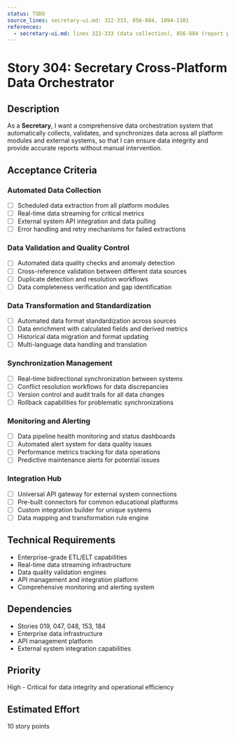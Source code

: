 ```yaml
---
status: TODO
source_lines: secretary-ui.md: 322-333, 856-884, 1094-1101
references:
  - secretary-ui.md: lines 322-333 (data collection), 856-884 (report preparation), 1094-1101 (backup management)
---
```


# Story 304: Secretary Cross-Platform Data Orchestrator

## Description
As a **Secretary**, I want a comprehensive data orchestration system that automatically collects, validates, and synchronizes data across all platform modules and external systems, so that I can ensure data integrity and provide accurate reports without manual intervention.

## Acceptance Criteria

### Automated Data Collection
- [ ] Scheduled data extraction from all platform modules
- [ ] Real-time data streaming for critical metrics
- [ ] External system API integration and data pulling
- [ ] Error handling and retry mechanisms for failed extractions

### Data Validation and Quality Control
- [ ] Automated data quality checks and anomaly detection
- [ ] Cross-reference validation between different data sources
- [ ] Duplicate detection and resolution workflows
- [ ] Data completeness verification and gap identification

### Data Transformation and Standardization
- [ ] Automated data format standardization across sources
- [ ] Data enrichment with calculated fields and derived metrics
- [ ] Historical data migration and format updating
- [ ] Multi-language data handling and translation

### Synchronization Management
- [ ] Real-time bidirectional synchronization between systems
- [ ] Conflict resolution workflows for data discrepancies
- [ ] Version control and audit trails for all data changes
- [ ] Rollback capabilities for problematic synchronizations

### Monitoring and Alerting
- [ ] Data pipeline health monitoring and status dashboards
- [ ] Automated alert system for data quality issues
- [ ] Performance metrics tracking for data operations
- [ ] Predictive maintenance alerts for potential issues

### Integration Hub
- [ ] Universal API gateway for external system connections
- [ ] Pre-built connectors for common educational platforms
- [ ] Custom integration builder for unique systems
- [ ] Data mapping and transformation rule engine

## Technical Requirements
- Enterprise-grade ETL/ELT capabilities
- Real-time data streaming infrastructure
- Data quality validation engines
- API management and integration platform
- Comprehensive monitoring and alerting system

## Dependencies
- Stories 019, 047, 048, 153, 184
- Enterprise data infrastructure
- API management platform
- External system integration capabilities

## Priority
High - Critical for data integrity and operational efficiency

## Estimated Effort
10 story points